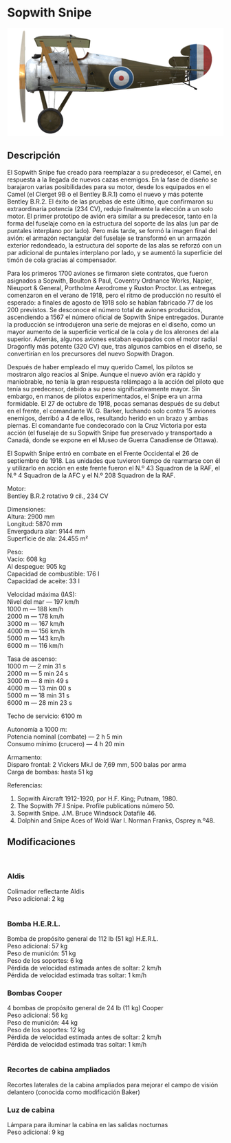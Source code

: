 # Sopwith Snipe  
  
![sopsnipe](../images/sopsnipe.png)  
  
## Descripción  
  
El Sopwith Snipe fue creado para reemplazar a su predecesor, el Camel, en respuesta a la llegada de nuevos cazas enemigos. En la fase de diseño se barajaron varias posibilidades para su motor, desde los equipados en el Camel (el Clerget 9B o el Bentley B.R.1) como el nuevo y más potente Bentley B.R.2. El éxito de las pruebas de este último, que confirmaron su extraordinaria potencia (234 CV), redujo finalmente la elección a un solo motor. El primer prototipo de avión era similar a su predecesor, tanto en la forma del fuselaje como en la estructura del soporte de las alas (un par de puntales interplano por lado). Pero más tarde, se formó la imagen final del avión: el armazón rectangular del fuselaje se transformó en un armazón exterior redondeado, la estructura del soporte de las alas se reforzó con un par adicional de puntales interplano por lado, y se aumentó la superficie del timón de cola gracias al compensador.  
  
Para los primeros 1700 aviones se firmaron siete contratos, que fueron asignados a Sopwith, Boulton & Paul, Coventry Ordnance Works, Napier, Nieuport & General, Portholme Aerodrome y Ruston Proctor. Las entregas comenzaron en el verano de 1918, pero el ritmo de producción no resultó el esperado: a finales de agosto de 1918 solo se habían fabricado 77 de los 200 previstos. Se desconoce el número total de aviones producidos, ascendiendo a 1567 el número oficial de Sopwith Snipe entregados. Durante la producción se introdujeron una serie de mejoras en el diseño, como un mayor aumento de la superficie vertical de la cola y de los alerones del ala superior. Además, algunos aviones estaban equipados con el motor radial Dragonfly más potente (320 CV) que, tras algunos cambios en el diseño, se convertirían en los precursores del nuevo Sopwith Dragon.  
  
Después de haber empleado el muy querido Camel, los pilotos se mostraron algo reacios al Snipe. Aunque el nuevo avión era rápido y maniobrable, no tenía la gran respuesta relámpago a la acción del piloto que tenía su predecesor, debido a su peso significativamente mayor. Sin embargo, en manos de pilotos experimentados, el Snipe era un arma formidable. El 27 de octubre de 1918, pocas semanas después de su debut en el frente, el comandante W. G. Barker, luchando solo contra 15 aviones enemigos, derribó a 4 de ellos, resultando herido en un brazo y ambas piernas. El comandante fue condecorado con la Cruz Victoria por esta acción (el fuselaje de su Sopwith Snipe fue preservado y transportado a Canadá, donde se expone en el Museo de Guerra Canadiense de Ottawa).  
  
El Sopwith Snipe entró en combate en el Frente Occidental el 26 de septiembre de 1918. Las unidades que tuvieron tiempo de rearmarse con él y utilizarlo en acción en este frente fueron el N.º 43 Squadron de la RAF, el N.º 4 Squadron de la AFC y el N.º 208 Squadron de la RAF.  
  
  
Motor:  
Bentley B.R.2 rotativo 9 cil., 234 CV  
  
Dimensiones:  
Altura: 2900 mm  
Longitud: 5870 mm  
Envergadura alar: 9144 mm  
Superficie de ala: 24.455 m²  
  
Peso:  
Vacío: 608 kg  
Al despegue: 905 kg  
Capacidad de combustible: 176 l  
Capacidad de aceite: 33 l  
  
Velocidad máxima (IAS):  
Nivel del mar — 197 km/h  
1000 m — 188 km/h  
2000 m — 178 km/h  
3000 m — 167 km/h  
4000 m — 156 km/h  
5000 m — 143 km/h  
6000 m — 116 km/h  
  
Tasa de ascenso:  
1000 m — 2 min 31 s  
2000 m — 5 min 24 s  
3000 m — 8 min 49 s  
4000 m — 13 min 00 s  
5000 m — 18 min 31 s  
6000 m — 28 min 23 s  
  
Techo de servicio: 6100 m  
  
Autonomía a 1000 m:  
Potencia nominal (combate) — 2 h 5 min  
Consumo mínimo (crucero) — 4 h 20 min  
  
Armamento:  
Disparo frontal: 2 Vickers Mk.I de 7,69 mm, 500 balas por arma  
Carga de bombas: hasta 51 kg  
  
Referencias:  
1) Sopwith Aircraft 1912-1920, por H.F. King; Putnam, 1980.  
2) The Sopwith 7F.I Snipe. Profile publications número 50.  
3) Sopwith Snipe. J.M. Bruce Windsock Datafile 46.  
4) Dolphin and Snipe Aces of Wold War I.  Norman Franks, Osprey n.º48.  
  
## Modificaciones  
  ﻿
  
### Aldis  
  
Colimador reflectante Aldis  
Peso adicional: 2 kg  
  ﻿
  
### Bomba H.E.R.L.  
  
Bomba de propósito general de 112 lb (51 kg) H.E.R.L.  
Peso adicional: 57 kg  
Peso de munición: 51 kg  
Peso de los soportes: 6 kg  
Pérdida de velocidad estimada antes de soltar: 2 km/h  
Pérdida de velocidad estimada tras soltar: 1 km/h  ﻿
  
### Bombas Cooper  
  
4 bombas de propósito general de 24 lb (11 kg) Cooper  
Peso adicional: 56 kg  
Peso de munición: 44 kg  
Peso de los soportes: 12 kg  
Pérdida de velocidad estimada antes de soltar: 2 km/h  
Pérdida de velocidad estimada tras soltar: 1 km/h  
  ﻿
  
### Recortes de cabina ampliados  
  
Recortes laterales de la cabina ampliados para mejorar el campo de visión delantero (conocida como modificación Baker)  ﻿
  
### Luz de cabina  
  
Lámpara para iluminar la cabina en las salidas nocturnas  
Peso adicional: 9 kg  
